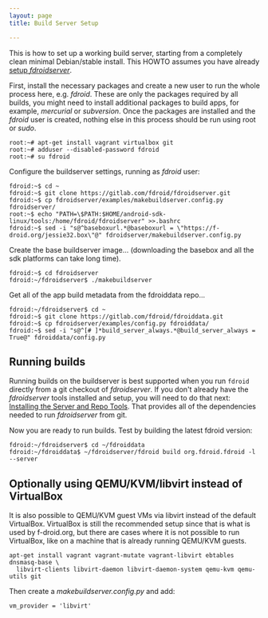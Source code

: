 ```yaml
---
layout: page
title: Build Server Setup

---
```


This is how to set up a working build server, starting from a completely clean minimal Debian/stable install.  This HOWTO assumes you have already [setup _fdroidserver_](Installing_the_Server_and_Repo_Tools).

First, install the necessary packages and create a new user to run the whole process here, e.g. _fdroid_. These are only the packages required by all builds, you might need to install additional packages to build apps, for example, _mercurial_ or _subversion_. Once the packages are installed and the _fdroid_ user is created, nothing else in this process should be run using root or _sudo_. 

    root:~# apt-get install vagrant virtualbox git
    root:~# adduser --disabled-password fdroid
    root:~# su fdroid

Configure the buildserver settings, running as _fdroid_ user:

    fdroid:~$ cd ~
    fdroid:~$ git clone https://gitlab.com/fdroid/fdroidserver.git
    fdroid:~$ cp fdroidserver/examples/makebuildserver.config.py fdroidserver/
    root:~$ echo "PATH=\$PATH:$HOME/android-sdk-linux/tools:/home/fdroid/fdroidserver" >>.bashrc
    fdroid:~$ sed -i "s@^baseboxurl.*@baseboxurl = \"https://f-droid.org/jessie32.box\"@" fdroidserver/makebuildserver.config.py

Create the base buildserver image... (downloading the basebox and all the sdk platforms can take long time).

    fdroid:~$ cd fdroidserver
    fdroid:~/fdroidserver$ ./makebuildserver

Get all of the app build metadata from the fdroiddata repo...

    fdroid:~/fdroidserver$ cd ~
    fdroid:~$ git clone https://gitlab.com/fdroid/fdroiddata.git
    fdroid:~$ cp fdroidserver/examples/config.py fdroiddata/
    fdroid:~$ sed -i "s@^[# ]*build_server_always.*@build_server_always = True@" fdroiddata/config.py


## Running builds

Running builds on the buildserver is best supported when you run <code>fdroid</code> directly from a git checkout of _fdroidserver_.  If you don't already have the _fdroidserver_ tools installed and setup, you will need to do that next: [Installing the Server and Repo Tools](Installing_the_Server_and_Repo_Tools).  That provides all of the dependencies needed to run _fdroidserver_ from git.

Now you are ready to run builds. Test by building the latest fdroid version:

    fdroid:~/fdroidserver$ cd ~/fdroiddata
    fdroid:~/fdroiddata$ ~/fdroidserver/fdroid build org.fdroid.fdroid -l --server


## Optionally using QEMU/KVM/libvirt instead of VirtualBox

It is also possible to QEMU/KVM guest VMs via libvirt instead of the default VirtualBox.  VirtualBox is still the recommended setup since that is what is used by f-droid.org, but there are cases where it is not possible to run VirtualBox, like on a machine that is already running QEMU/KVM guests.

    apt-get install vagrant vagrant-mutate vagrant-libvirt ebtables dnsmasq-base \
      libvirt-clients libvirt-daemon libvirt-daemon-system qemu-kvm qemu-utils git

Then create a _makebuildserver.config.py_ and add:

    vm_provider = 'libvirt'

